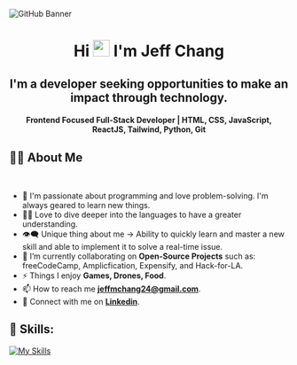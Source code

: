 
![GitHub Banner](https://github.com/jeffmchang/jeffmchang/assets/109321774/54fc59fa-aafa-4790-9e6d-4f3641107304)



<h1 align="center">Hi <img src="https://blog.joypixels.com/content/images/2019/06/waving_hand_sign_1024.gif" width="30px"> I'm <b>Jeff Chang</b></h1>

<h2 align="center"><b>I'm a developer seeking opportunities to make an impact through technology.</b></h2>

<h4 align="center"><b>Frontend Focused Full-Stack Developer | HTML, CSS, JavaScript, ReactJS, Tailwind, Python, Git</b></h4>

## 🙋‍♂️ About Me

<br>

- 🥋 I'm passionate about programming and love problem-solving. I'm always geared to learn new things.
- 👨‍💻 Love to dive deeper into the languages to have a greater understanding.
- 👁‍🗨 Unique thing about me → Ability to quickly learn and master a new skill and able to implement it to solve a real-time issue.
- 📘 I’m currently collaborating on **Open-Source Projects** such as: freeCodeCamp, Amplicfication, Expensify, and Hack-for-LA.
- ⚡ Things I enjoy **Games, Drones, Food**.
- 📫 How to reach me **jeffmchang24@gmail.com**.
- 🔗 Connect with me on [**Linkedin**](https://www.linkedin.com/in/jeffmchang23/ "LinkedIn Profile").

## 🚀 Skills:

[![My Skills](https://skillicons.dev/icons?i=react,js,py,html,css,tailwind,django,docker,fastapi,git,nextjs,postgres,vercel,ps,figma)](https://skillicons.dev)


<div align="center">

</div>
